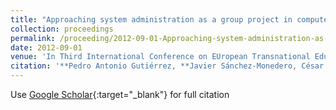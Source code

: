 ```yaml
---
title: "Approaching system administration as a group project in computer engineering higher education"
collection: proceedings
permalink: /proceeding/2012-09-01-Approaching-system-administration-as-a-group-project-in-computer-engineering-higher-education
date: 2012-09-01
venue: 'In Third International Conference on EUropean Transnational Education (ICEUTE&apos;12)'
citation: '**Pedro Antonio Gutiérrez, **Javier Sánchez-Monedero, César Hervás-Martínez, Manuel Cruz-Ramírez, Juan Carlos Fernández, Francisco Fernandez-Navarro, &quot;Approaching system administration as a group project in computer engineering higher education.&quot; In Third International Conference on EUropean Transnational Education (ICEUTE&amp;apos;12), Advances in Intelligent Systems and Computing, Vol. 189, 2012, Ostrava, Czech Republic, pp.331-340.'
---
```

Use [Google Scholar](https://scholar.google.com/scholar?q=Approaching+system+administration+as+a+group+project+in+computer+engineering+higher+education){:target="_blank"} for full citation